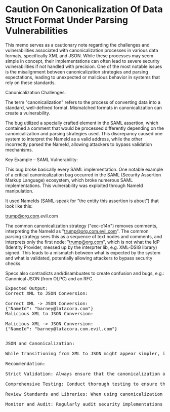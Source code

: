 # Caution On Canonicalization Of Data Struct Format Under Parsing Vulnerabilities

This memo serves as a cautionary note regarding the challenges and vulnerabilities associated with canonicalization processes in various data formats, specifically XML and JSON. While these processes may seem simple in concept, their implementations can often lead to severe security vulnerabilities if not handled with precision. One of the most notable issues is the misalignment between canonicalization strategies and parsing expectations, leading to unexpected or malicious behavior in systems that rely on these standards.


Canonicalization Challenges:

The term "canonicalization" refers to the process of converting data into a standard, well-defined format. Mismatched formats in canonicalization can create a vulnerability. 

The bug utilized a specially crafted <NameId> element in the SAML assertion, which contained a comment that would be processed differently depending on the canonicalization and parsing strategies used. This discrepancy caused one system to interpret the NameId as a valid address, while the other incorrectly parsed the NameId, allowing attackers to bypass validation mechanisms.

Key Example – SAML Vulnerability:

This bug broke basically every SAML implementation. One notable example of a critical canonicalization bug occurred in the SAML (Security Assertion Markup Language) ecosystem, which broke numerous SAML implementations. This vulnerability was exploited through NameId manipulation.

It used NameIds (SAML-speak for “the entity this assertion is about”) that look like this:

<NameId>trump@org.com<!---->.evil.com</NameId>

The common canonicalization strategy ("exc-c14n") removes comments, interpreting the NameId as "trump@org.com.evil.com". The common parsing strategy sees this as a sequence of text nodes and comments, and interprets only the first node: "trump@org.com", which is not what the IdP (Identity Provider, messed up by the interprter lib, e.g. XML-DSIG library) signed.
This leads to a mismatch between what is expected by the system and what is validated, potentially allowing attackers to bypass security checks.

Specs also contradicts and/disambuates to create confusion and bugs, e.g.: Canonical JSON (from OLPC) and an RFC. 

<pre>
Expected Output:
Correct XML to JSON Conversion:

Correct XML -> JSON Conversion:
{"NameId": "barney@latacora.com"}
Malicious XML to JSON Conversion:

Malicious XML -> JSON Conversion:
{"NameId": "barney@latacora.com.evil.com"}
<pre>

JSON and Canonicalization:

While transitioning from XML to JSON might appear simpler, it comes with its own set of canonicalization issues. There are at least two specifications to consider: Canonical JSON from OLPC and the RFC governing JSON. Both have their own nuances, and the process of canonicalizing and validating JSON is not always straightforward or foolproof. Like XML, canonicalization issues can lead to inconsistent or unintended behaviors, especially in security-sensitive operations.

Recommendation:

Strict Validation: Always ensure that the canonicalization and parsing strategies are consistent across all components of a system. The validation process should match the expectations of all parties involved (e.g., IdPs, Service Providers, etc.).

Comprehensive Testing: Conduct thorough testing to ensure that canonicalization processes do not introduce security holes. Implement automated tests that validate data integrity across various formats (XML, JSON, etc.).

Review Standards and Libraries: When using canonicalization libraries or protocols, ensure they are up to date with security patches and follow well-defined standards. Rely on widely accepted and actively maintained libraries to handle canonicalization.

Monitor and Audit: Regularly audit security implementations that involve canonicalization processes. Be proactive in addressing any deviations or inconsistencies in parsing behaviors.

